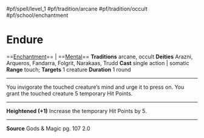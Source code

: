 #pf/spell/level_1 #pf/tradition/arcane #pf/tradition/occult #pf/school/enchantment 
# Endure
==[Enchantment](../../../Traits/Enchantment.md)== | ==[Mental](../../../Traits/Mental.md)==
**Traditions** arcane, occult
**Deities** Arazni, Arqueros, Fandarra, Folgrit, Narakaas, Trudd
**Cast** single action | somatic
**Range** touch; **Targets** 1 creature
**Duration** 1 round

---
You invigorate the touched creature’s mind and urge it to press on. You grant the touched creature 5 temporary Hit Points.

---
**Heightened (+1)** Increase the temporary Hit Points by 5.

---
**Source** Gods & Magic pg. 107 2.0